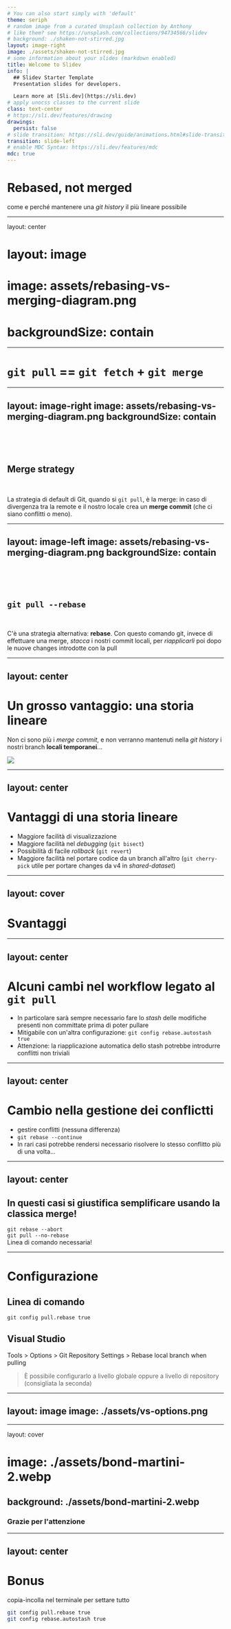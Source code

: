 ```yaml
---
# You can also start simply with 'default'
theme: seriph
# random image from a curated Unsplash collection by Anthony
# like them? see https://unsplash.com/collections/94734566/slidev
# background: ./shaken-not-stirred.jpg
layout: image-right
image: ./assets/shaken-not-stirred.jpg
# some information about your slides (markdown enabled)
title: Welcome to Slidev
info: |
  ## Slidev Starter Template
  Presentation slides for developers.

  Learn more at [Sli.dev](https://sli.dev)
# apply unocss classes to the current slide
class: text-center
# https://sli.dev/features/drawing
drawings:
  persist: false
# slide transition: https://sli.dev/guide/animations.html#slide-transitions
transition: slide-left
# enable MDC Syntax: https://sli.dev/features/mdc
mdc: true
---
```


<div class="h-100 flex flex-col justify-center">
    <h1>Rebased, not merged</h1>
    <div>come e perché mantenere una <em>git history</em> il più lineare possibile</div>
</div>

<!-- Setting `pull.rebase = true` in the Git config is a great way to avoid unnecessary merge commits and keep the Git history cleaner. However, it's important to educate your team about some **changes in behavior** they might encounter after enabling this setting, especially since they're used to their IDE handling Git operations for them. Here's what they might notice: -->

---
layout: center
# layout: image
# image: assets/rebasing-vs-merging-diagram.png
# backgroundSize: contain
---

# `git pull` == `git fetch` + `git merge`

---
layout: image-right
image: assets/rebasing-vs-merging-diagram.png
backgroundSize: contain
---

<br><br><br>
## Merge strategy

<br>

La strategia di default di Git, quando si `git pull`, è la merge: in caso di divergenza tra la remote e il nostro locale crea un **merge commit** (che ci siano conflitti o meno).

---
layout: image-left
image: assets/rebasing-vs-merging-diagram.png
backgroundSize: contain
---

<br><br><br>
## `git pull --rebase`

<br>

C'è una strategia alternativa: **rebase**. Con questo comando git, invece di effettuare una merge, *stacca* i nostri commit locali, per *riapplicarli* poi dopo le nuove changes introdotte con la pull

---
layout: center
---

# Un grosso vantaggio: una storia lineare
Non ci sono più i *merge commit*, e non verranno mantenuti nella *git history* i nostri branch **locali temporanei**...

<img v-click src="./assets/git-history-rotated.png" class="mt-8 block mx-auto" />
<!-- TODO: add meme: no more! -->

---
layout: center
---

# Vantaggi di una storia lineare
- Maggiore facilità di visualizzazione
- Maggiore facilità nel *debugging* (`git bisect`)
- Possibilità di facile *rollback* (`git revert`)
- Maggiore facilità nel portare codice da un branch all'altro (`git cherry-pick` utile per portare changes da v4 in *shared-dataset*)

---
layout: cover
---

# Svantaggi

---
layout: center
---

# Alcuni cambi nel workflow legato al `git pull`
- In particolare sarà sempre necessario fare lo *stash* delle modifiche presenti non committate prima di poter pullare
- Mitigabile con un'altra configurazione: `git config rebase.autostash true`
- Attenzione: la riapplicazione automatica dello stash potrebbe introdurre conflitti non triviali

---
layout: center
---

# Cambio nella gestione dei conflictti
- gestire conflitti (nessuna differenza)
- `git rebase --continue`
- In rari casi potrebbe rendersi necessario risolvere lo stesso conflitto più di una volta...

---
layout: center
---

## In questi casi si giustifica semplificare usando la classica merge!
<div class="flex flex-col justify-center items-center mt-8">
    <div v-click><code>git rebase --abort</code></div>
    <div v-click><code>git pull --no-rebase</code></div>
    <div v-click class="text-red">Linea di comando necessaria!</div>
</div>

---

# Configurazione

## Linea di comando
`git config pull.rebase true`

## Visual Studio
Tools > Options > Git Repository Settings > Rebase local branch when pulling
> È possibile configurarlo a livello globale oppure a livello di repository (consigliata la seconda)

---
layout: image
image: ./assets/vs-options.png
---

---
layout: cover
# image: ./assets/bond-martini-2.webp
background: ./assets/bond-martini-2.webp
---

<h3 class="mt-80">Grazie per l'attenzione</h3>

---
layout: center
---

# Bonus

copia-incolla nel terminale per settare tutto

```bash
git config pull.rebase true
git config rebase.autostash true
```
